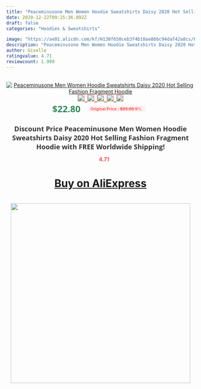 ```yaml
---
title: "Peaceminusone Men Women Hoodie Sweatshirts Daisy 2020 Hot Selling Fashion Fragment Hoodie"
date: 2020-12-22T09:25:36.892Z
draft: false
categories: "Hoodies & Sweatshirts"

image: "https://ae01.alicdn.com/kf/H138f658ceb3f4b18ae86bc94daf42a8cs/Peaceminusone-Men-Women-Hoodie-Sweatshirts-Daisy-2020-Hot-Selling-Fashion-Fragment-Hoodie.jpg"
description: "Peaceminusone Men Women Hoodie Sweatshirts Daisy 2020 Hot Selling Fashion Fragment Hoodie"
author: Giselle
ratingvalue: 4.71
reviewcount: 1.999
---
```

<br>
<div style="text-align: center;">
<a href="https://s.click.aliexpress.com/e/_AaJPUD" target="_blank" rel="nofollow noopener noreferrer"><img alt="Peaceminusone Men Women Hoodie Sweatshirts Daisy 2020 Hot Selling Fashion Fragment Hoodie" class="magnifier-image" src="https://ae01.alicdn.com/kf/H138f658ceb3f4b18ae86bc94daf42a8cs/Peaceminusone-Men-Women-Hoodie-Sweatshirts-Daisy-2020-Hot-Selling-Fashion-Fragment-Hoodie.jpg_640x640.jpg">
<br>
<img style="border:1px solid salmon" src="https://ae01.alicdn.com/kf/H138f658ceb3f4b18ae86bc94daf42a8cs/Peaceminusone-Men-Women-Hoodie-Sweatshirts-Daisy-2020-Hot-Selling-Fashion-Fragment-Hoodie.jpg_120x120.jpg">&nbsp;&nbsp;<img style="border:1px solid salmon" src="https://ae01.alicdn.com/kf/Hc819de99910d40d6b5c6b92d5c0a79b3d/Peaceminusone-Men-Women-Hoodie-Sweatshirts-Daisy-2020-Hot-Selling-Fashion-Fragment-Hoodie.jpg_120x120.jpg">&nbsp;&nbsp;<img style="border:1px solid salmon" src="https://ae01.alicdn.com/kf/H88d12b14f10c4e54b69316beac161211J/Peaceminusone-Men-Women-Hoodie-Sweatshirts-Daisy-2020-Hot-Selling-Fashion-Fragment-Hoodie.jpg_120x120.jpg">&nbsp;&nbsp;<img style="border:1px solid salmon" src="https://ae01.alicdn.com/kf/Hbca09a8d65734d83ba388d5301f4f3d5i/Peaceminusone-Men-Women-Hoodie-Sweatshirts-Daisy-2020-Hot-Selling-Fashion-Fragment-Hoodie.jpg_120x120.jpg">&nbsp;&nbsp;<img style="border:1px solid salmon" src="https://ae01.alicdn.com/kf/H3fbeb438dc96437f9ae8a3db5ba65a62q/Peaceminusone-Men-Women-Hoodie-Sweatshirts-Daisy-2020-Hot-Selling-Fashion-Fragment-Hoodie.jpg_120x120.jpg"></a></div><br0>
<div style="text-align: center;"><span style="background-color: white; border: 0px; box-sizing: border-box; color: seagreen; display: inline-block; font-family: &quot;open sans&quot; , &quot;arial&quot; , &quot;helvetica&quot; , sans-serif , &quot;heiti&quot;; font-size: 24px; font-stretch: inherit; font-weight: 700; line-height: inherit; margin: 0px 10px 0px 0px; padding: 0px; vertical-align: middle;">$22.80 </span>
<span style="background: rgb(255 , 241 , 241); border-radius: 3px; border: 0px; box-sizing: border-box; color: #ff4747; display: inline-block; font-family: inherit; font-size: 12px; font-stretch: inherit; font-style: inherit; font-variant: inherit; font-weight: 600; line-height: inherit; margin: 0px; padding: 2px 5px; transform: scale(0.9); vertical-align: middle;">Original Price : <b style="text-decoration: line-through;">$25.05 </b> 9%&nbsp;&nbsp;</span></div>
<h1 style="color: #333333; display: inline-block; font-family: &quot;open sans&quot; , &quot;arial&quot; , &quot;helvetica&quot; , sans-serif , &quot;heiti&quot;; font-size: 18px; font-stretch: inherit; font-weight: 700; text-align: center;">Discount Price Peaceminusone Men Women Hoodie Sweatshirts Daisy 2020 Hot Selling Fashion Fragment Hoodie with FREE Worldwide Shipping!</h1>
<div style="color: #ff4747; text-align: center;">
<img src="https://4.bp.blogspot.com/-M0ZcTcb-5uY/XleCXlxnR4I/AAAAAAAAAEc/OrjgMkXV1oMQFaCRZj5HQwOCBcu3w1FegCPcBGAYYCw/s1600/star.png" style="height: 15px;">&nbsp;<b>4.71</b></div>
<div class="button_cont" align="center"><a class="buynow_a" href="https://s.click.aliexpress.com/e/_AaJPUD" target="_blank" rel="nofollow noopener noreferrer"><H1>Buy on AliExpress</H1></a></div><br>
<div class="separator" style="clear: both; text-align: center;">
<img src="https://lh3.googleusercontent.com/-pTy5HemUv9M/XlePHvY0dAI/AAAAAAAAAE4/0nX5iRUoIWY8eMW9Dpxeirr157OZliDIgCLcBGAsYHQ/s1600/badge.gif" width="480">
</div>
